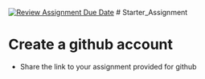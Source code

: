[![Review Assignment Due Date](https://classroom.github.com/assets/deadline-readme-button-22041afd0340ce965d47ae6ef1cefeee28c7c493a6346c4f15d667ab976d596c.svg)](https://classroom.github.com/a/g1rhbcqM)
﻿# Starter_Assignment

# Create a github account
- Share the link to your assignment provided for github
